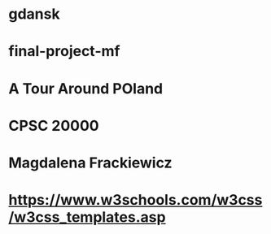 # gdansk
# final-project-mf
# A Tour Around POland
# CPSC 20000
# Magdalena Frackiewicz
# https://www.w3schools.com/w3css/w3css_templates.asp